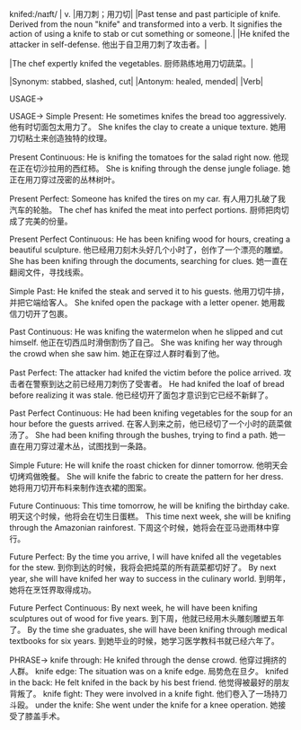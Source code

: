 knifed:/naɪft/
| v. |用刀刺；用刀切|
|Past tense and past participle of knife.  Derived from the noun "knife" and transformed into a verb. It signifies the action of using a knife to stab or cut something or someone.|
|He knifed the attacker in self-defense. 他出于自卫用刀刺了攻击者。|

|The chef expertly knifed the vegetables. 厨师熟练地用刀切蔬菜。|

|Synonym: stabbed, slashed, cut|
|Antonym: healed, mended|
|Verb|


USAGE->

USAGE->
Simple Present:
He sometimes knifes the bread too aggressively. 他有时切面包太用力了。
She knifes the clay to create a unique texture. 她用刀切粘土来创造独特的纹理。

Present Continuous:
He is knifing the tomatoes for the salad right now. 他现在正在切沙拉用的西红柿。
She is knifing through the dense jungle foliage. 她正在用刀穿过茂密的丛林树叶。

Present Perfect:
Someone has knifed the tires on my car. 有人用刀扎破了我汽车的轮胎。
The chef has knifed the meat into perfect portions. 厨师把肉切成了完美的份量。

Present Perfect Continuous:
He has been knifing wood for hours, creating a beautiful sculpture. 他已经用刀刻木头好几个小时了，创作了一个漂亮的雕塑。
She has been knifing through the documents, searching for clues. 她一直在翻阅文件，寻找线索。

Simple Past:
He knifed the steak and served it to his guests. 他用刀切牛排，并把它端给客人。
She knifed open the package with a letter opener. 她用裁信刀切开了包裹。


Past Continuous:
He was knifing the watermelon when he slipped and cut himself. 他正在切西瓜时滑倒割伤了自己。
She was knifing her way through the crowd when she saw him. 她正在穿过人群时看到了他。

Past Perfect:
The attacker had knifed the victim before the police arrived. 攻击者在警察到达之前已经用刀刺伤了受害者。
He had knifed the loaf of bread before realizing it was stale. 他已经切开了面包才意识到它已经不新鲜了。


Past Perfect Continuous:
He had been knifing vegetables for the soup for an hour before the guests arrived. 在客人到来之前，他已经切了一个小时的蔬菜做汤了。
She had been knifing through the bushes, trying to find a path. 她一直在用刀穿过灌木丛，试图找到一条路。


Simple Future:
He will knife the roast chicken for dinner tomorrow. 他明天会切烤鸡做晚餐。
She will knife the fabric to create the pattern for her dress. 她将用刀切开布料来制作连衣裙的图案。


Future Continuous:
This time tomorrow, he will be knifing the birthday cake. 明天这个时候，他将会在切生日蛋糕。
This time next week, she will be knifing through the Amazonian rainforest. 下周这个时候，她将会在亚马逊雨林中穿行。

Future Perfect:
By the time you arrive, I will have knifed all the vegetables for the stew. 到你到达的时候，我将会把炖菜的所有蔬菜都切好了。
By next year, she will have knifed her way to success in the culinary world. 到明年，她将在烹饪界取得成功。

Future Perfect Continuous:
By next week, he will have been knifing sculptures out of wood for five years. 到下周，他就已经用木头雕刻雕塑五年了。
By the time she graduates, she will have been knifing through medical textbooks for six years. 到她毕业的时候，她学习医学教科书就已经六年了。


PHRASE->
knife through:  He knifed through the dense crowd. 他穿过拥挤的人群。
knife edge:  The situation was on a knife edge. 局势危在旦夕。
knifed in the back: He felt knifed in the back by his best friend. 他觉得被最好的朋友背叛了。
knife fight:  They were involved in a knife fight. 他们卷入了一场持刀斗殴。
under the knife:  She went under the knife for a knee operation. 她接受了膝盖手术。
